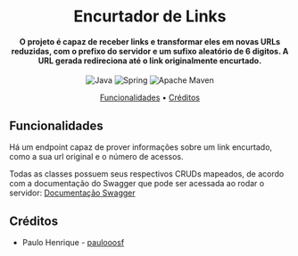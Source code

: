 <h1 align="center">Encurtador de Links</h1>
<h4 align="center">O projeto é capaz de receber links e transformar eles em novas URLs reduzidas, com o prefixo do servidor e um sufixo aleatório de 6 digitos. A URL gerada redireciona até o link originalmente encurtado.</h4>
<p align="center">
  <img alt="Java" src="https://img.shields.io/badge/JAVA-%23F80820?style=for-the-badge&logoColor=%23F80820&labelColor=black">
  <img alt="Spring" src="https://img.shields.io/badge/SPRING-%236DB33F?style=for-the-badge&logo=spring&logoColor=%236DB33F&labelColor=black">
  <img alt="Apache Maven" src="https://img.shields.io/badge/maven-%23C71A36?style=for-the-badge&logo=apache%20maven&logoColor=%23C71A36&labelColor=black&color=%23C71A36">
</p>
<p align="center">
  <a href="#funcionalidades">Funcionalidades</a> •
  <a href="#créditos">Créditos</a>
</p>

## Funcionalidades
Há um endpoint capaz de prover informações sobre um link encurtado, como a sua url original e o número de acessos.
      
Todas as classes possuem seus respectivos CRUDs mapeados, de acordo com a documentação do Swagger que pode ser acessada ao rodar o servidor:
[Documentação Swagger](http://localhost:8080/swagger-ui)</p>

## Créditos
- Paulo Henrique - [paulooosf](http://github.com/paulooosf)
